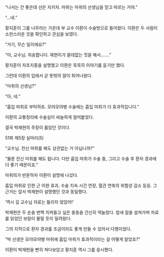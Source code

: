 “나서는 건 좋은데 선은 지키자. 마취는 마취의 선생님을 믿고 따르는 거야.”

“…네.”

황지훈이 그를 나무라는 가운데 부 교수 이환이 수술방으로 들어왔다. 이환은 두 사람이 소란스러운 것을 확인하고 관심을 보였다.

“거기, 무슨 일이에요?”

“아, 교수님. 죄송합니다. 재현이가 쓸데없는 짓을 해서…….”

황지훈이 자초지종을 설명했고 이환은 묵묵히 이야기를 듣기만 했다.

그런데 이환의 입에서 곧 뜻밖의 말이 튀어나왔다.

“마취의 선생님?”

“아, 네.”

“흡입 마취로 부탁하죠. 모야모야병 수술에는 흡입 마취가 더 효과적입니다.”

이환의 교통정리에 수술실이 싸늘하게 얼어붙었다.

결국 박재현의 주장이 옳았던 것이다.

51화 제5장 실마리(5)

“교수님. 전신 마취를 해도 상관없는 거 아닙니까?”

“물론 전신 마취를 해도 됩니다. 다만 흡입 마취가 수술 중, 그리고 수술 후 환자 경과에 더 좋기 때문이죠.”

마취의가 반문하자 이환이 설명에 나섰다.

흡입 마취로 인한 근 이완 효과, 수술 지속 시간 연장, 혈관 연축의 위험성 감소 등등. 그 근거는 앞서 박재현이 설명했던 것과 동일했다.

‘역시 김 교수님 자료는 틀리지 않았어!’

박재현은 두 손을 번쩍 치켜들고 싶은 충동을 간신히 억눌렀다. 밤새 잠을 설쳐가며 자료를 읽었던 보람이 물밀 듯이 밀려왔다.

그의 지적으로 환자 경과를 조금이라도 좋게 만들 수 있어서 다행이었다.

“박 선생은 모야모야병 마취에 흡입 마취가 효과적이라는 걸 어떻게 알았죠?”

이환이 박재현을 빤히 쳐다보았고 황지훈 역시 그를 응시했다.
